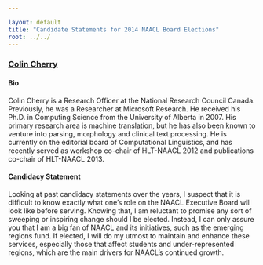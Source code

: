 ```yaml
---

layout: default
title: "Candidate Statements for 2014 NAACL Board Elections"
root: ../../
---
```


### [Colin Cherry](https://sites.google.com/site/colinacherry/)

#### Bio

Colin Cherry is a Research Officer at the National Research Council Canada. Previously, he was a Researcher at Microsoft Research. He received his Ph.D. in Computing Science from the University of Alberta in 2007. His primary research area is machine translation, but he has also been known to venture into parsing, morphology and clinical text processing. He is currently on the editorial board of Computational Linguistics, and has recently served as workshop co-chair of HLT-NAACL 2012 and publications co-chair of HLT-NAACL 2013.

#### Candidacy Statement

Looking at past candidacy statements over the years, I suspect that it is difficult to know exactly what one’s role on the NAACL Executive Board will look like before serving. Knowing that, I am reluctant to promise any sort of sweeping or inspiring change should I be elected. Instead, I can only assure you that I am a big fan of NAACL and its initiatives, such as the emerging regions fund. If elected, I will do my utmost to maintain and enhance these services, especially those that affect students and under-represented regions, which are the main drivers for NAACL’s continued growth.
